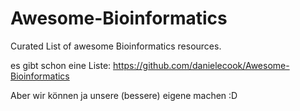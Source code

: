 # Awesome-Bioinformatics
Curated List of awesome Bioinformatics resources.

es gibt schon eine Liste:
https://github.com/danielecook/Awesome-Bioinformatics

Aber wir können ja unsere (bessere) eigene machen :D
